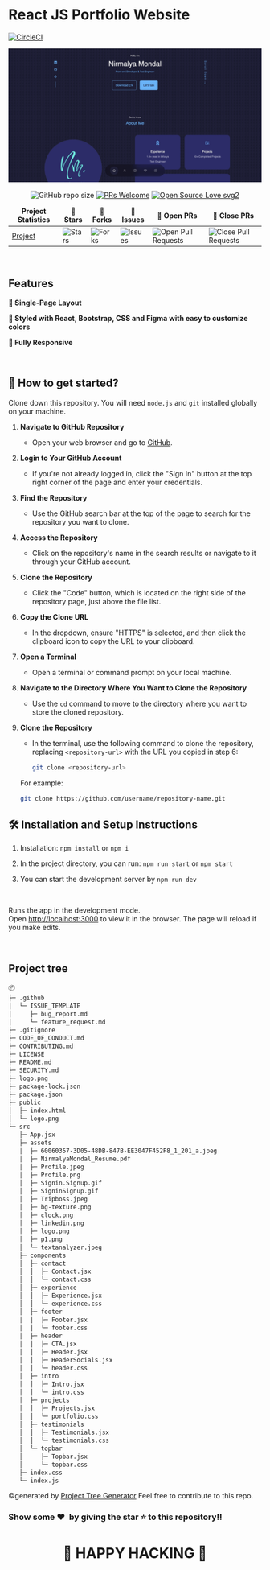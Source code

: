 # React JS Portfolio Website

[![CircleCI](https://dl.circleci.com/status-badge/img/circleci/Ea5U3ZY8HQfwaqnJwhMH4m/Erzp479kxzpZodyUmwv7Jh/tree/main.svg?style=svg&circle-token=b560e2e2e0b35ffcb7f57c2b03874b57d96aafb6)](https://dl.circleci.com/status-badge/redirect/circleci/Ea5U3ZY8HQfwaqnJwhMH4m/Erzp479kxzpZodyUmwv7Jh/tree/main)

![Protfolio Website](src/assets/60060357-3D05-48DB-847B-EE3047F452F8_1_201_a.jpeg)

<div align="center">

![GitHub repo size](https://img.shields.io/github/repo-size/nirmalyax/React-folio?color=yellow) [![PRs Welcome](https://img.shields.io/badge/PRs-welcome-brightgreen.svg?style=flat-square)](http://makeapullrequest.com) [![Open Source Love svg2](https://badges.frapsoft.com/os/v2/open-source.svg?v=103)](https://github.com/ellerbrock/open-source-badges/)

</div>

<table align="center">
    <thead align="center">
        <tr border: 1px;>
            <td><b>Project Statistics</td>
            <td><b>🌟 Stars</b></td>
            <td><b>🍴 Forks</b></td>
            <td><b>🐛 Issues</b></td>
            <td><b>🔔 Open PRs</b></td>
            <td><b>🔕 Close PRs</b></td>
        </tr>
     </thead>
    <tbody>
         <tr>
            <td><a href="https://github.com/nirmalyax/React-folio"</a>Project</td>
            <td><img alt="Stars" src="https://img.shields.io/github/stars/nirmalyax/React-folio?style=flat&logo=github"/></td>
             <td><img alt="Forks" src="https://img.shields.io/github/forks/nirmalyax/React-folio?style=flat&logo=github"/></td>
            <td><img alt="Issues" src="https://img.shields.io/github/issues/nirmalyax/React-folio?style=flat&logo=github"/></td>
            <td><img alt="Open Pull Requests" src="https://img.shields.io/github/issues-pr/nirmalyax/React-folio?style=flat&logo=github"/></td>
           <td><img alt="Close Pull Requests" src="https://img.shields.io/github/issues-pr-closed/nirmalyax/React-folio?style=flat&color=critical&logo=github"/></td>
        </tr>
    </tbody>
</table>

<br/>

## Features

**📖 Single-Page Layout**

**🎨 Styled with React, Bootstrap, CSS and Figma with easy to customize colors**

**📱 Fully Responsive**

<br />

## 🚀 How to get started?

Clone down this repository. You will need `node.js` and `git` installed globally on your machine.

1. **Navigate to GitHub Repository**

   - Open your web browser and go to [GitHub](https://github.com).

2. **Login to Your GitHub Account**

   - If you're not already logged in, click the "Sign In" button at the top right corner of the page and enter your credentials.

3. **Find the Repository**

   - Use the GitHub search bar at the top of the page to search for the repository you want to clone.

4. **Access the Repository**

   - Click on the repository's name in the search results or navigate to it through your GitHub account.

5. **Clone the Repository**

   - Click the "Code" button, which is located on the right side of the repository page, just above the file list.

6. **Copy the Clone URL**

   - In the dropdown, ensure "HTTPS" is selected, and then click the clipboard icon to copy the URL to your clipboard.

7. **Open a Terminal**

   - Open a terminal or command prompt on your local machine.

8. **Navigate to the Directory Where You Want to Clone the Repository**

   - Use the `cd` command to move to the directory where you want to store the cloned repository.

9. **Clone the Repository**

   - In the terminal, use the following command to clone the repository, replacing `<repository-url>` with the URL you copied in step 6:

     ```bash
     git clone <repository-url>
     ```

   For example:

   ```bash
   git clone https://github.com/username/repository-name.git
   ```

## 🛠 Installation and Setup Instructions

1. Installation: `npm install` or `npm i`

2. In the project directory, you can run: `npm run start` or `npm start`

3. You can start the development server by `npm run dev`

   <br/>

Runs the app in the development mode.\
Open [http://localhost:3000](http://localhost:3000) to view it in the browser.
The page will reload if you make edits.

<br />

## Project tree
```
📦 
├─ .github
│  └─ ISSUE_TEMPLATE
│     ├─ bug_report.md
│     └─ feature_request.md
├─ .gitignore
├─ CODE_OF_CONDUCT.md
├─ CONTRIBUTING.md
├─ LICENSE
├─ README.md
├─ SECURITY.md
├─ logo.png
├─ package-lock.json
├─ package.json
├─ public
│  ├─ index.html
│  └─ logo.png
└─ src
   ├─ App.jsx
   ├─ assets
   │  ├─ 60060357-3D05-48DB-847B-EE3047F452F8_1_201_a.jpeg
   │  ├─ NirmalyaMondal_Resume.pdf
   │  ├─ Profile.jpeg
   │  ├─ Profile.png
   │  ├─ Signin.Signup.gif
   │  ├─ SigninSignup.gif
   │  ├─ Tripboss.jpeg
   │  ├─ bg-texture.png
   │  ├─ clock.png
   │  ├─ linkedin.png
   │  ├─ logo.png
   │  ├─ p1.png
   │  └─ textanalyzer.jpeg
   ├─ components
   │  ├─ contact
   │  │  ├─ Contact.jsx
   │  │  └─ contact.css
   │  ├─ experience
   │  │  ├─ Experience.jsx
   │  │  └─ experience.css
   │  ├─ footer
   │  │  ├─ Footer.jsx
   │  │  └─ footer.css
   │  ├─ header
   │  │  ├─ CTA.jsx
   │  │  ├─ Header.jsx
   │  │  ├─ HeaderSocials.jsx
   │  │  └─ header.css
   │  ├─ intro
   │  │  ├─ Intro.jsx
   │  │  └─ intro.css
   │  ├─ projects
   │  │  ├─ Projects.jsx
   │  │  └─ portfolio.css
   │  ├─ testimonials
   │  │  ├─ Testimonials.jsx
   │  │  └─ testimonials.css
   │  └─ topbar
   │     ├─ Topbar.jsx
   │     └─ topbar.css
   ├─ index.css
   └─ index.js
```
©generated by [Project Tree Generator](https://woochanleee.github.io/project-tree-generator)
Feel free to contribute to this repo.

### Show some ❤️&nbsp; by giving the star :star: to this repository!!

<h1 align=center> 🧠 HAPPY  HACKING 🧠 </h1>
